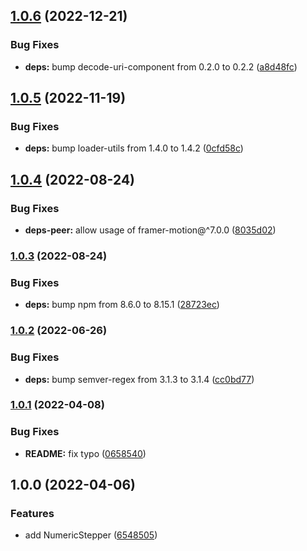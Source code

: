 ## [1.0.6](https://github.com/anatoliygatt/numeric-stepper/compare/v1.0.5...v1.0.6) (2022-12-21)

### Bug Fixes

- **deps:** bump decode-uri-component from 0.2.0 to 0.2.2 ([a8d48fc](https://github.com/anatoliygatt/numeric-stepper/commit/a8d48fc160cc81aad4d08617ed1b3a327d8e1e5f))

## [1.0.5](https://github.com/anatoliygatt/numeric-stepper/compare/v1.0.4...v1.0.5) (2022-11-19)

### Bug Fixes

- **deps:** bump loader-utils from 1.4.0 to 1.4.2 ([0cfd58c](https://github.com/anatoliygatt/numeric-stepper/commit/0cfd58c4d206b056dc89f8ac816b90ec7ec106c7))

## [1.0.4](https://github.com/anatoliygatt/numeric-stepper/compare/v1.0.3...v1.0.4) (2022-08-24)

### Bug Fixes

- **deps-peer:** allow usage of framer-motion@^7.0.0 ([8035d02](https://github.com/anatoliygatt/numeric-stepper/commit/8035d025cb8efdde4722456293a2cb957f52e000))

### [1.0.3](https://github.com/anatoliygatt/numeric-stepper/compare/v1.0.2...v1.0.3) (2022-08-24)

### Bug Fixes

- **deps:** bump npm from 8.6.0 to 8.15.1 ([28723ec](https://github.com/anatoliygatt/numeric-stepper/commit/28723ec88ea3996e26c1940485f41c7788fc35a5))

### [1.0.2](https://github.com/anatoliygatt/numeric-stepper/compare/v1.0.1...v1.0.2) (2022-06-26)

### Bug Fixes

- **deps:** bump semver-regex from 3.1.3 to 3.1.4 ([cc0bd77](https://github.com/anatoliygatt/numeric-stepper/commit/cc0bd77731730f381560d8c29d15046250d42b86))

### [1.0.1](https://github.com/anatoliygatt/numeric-stepper/compare/v1.0.0...v1.0.1) (2022-04-08)

### Bug Fixes

- **README:** fix typo ([0658540](https://github.com/anatoliygatt/numeric-stepper/commit/0658540fb50e31a3264bc34929ee831b2541eb64))

## 1.0.0 (2022-04-06)

### Features

- add NumericStepper ([6548505](https://github.com/anatoliygatt/numeric-stepper/commit/6548505976eb533375526ad8bc3a68e0ae5c8f03))
